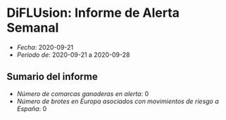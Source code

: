 # DiFLUsion: Informe de Alerta Semanal 

 - *Fecha*: 2020-09-21
 - *Periodo de*: 2020-09-21 a 2020-09-28

## Sumario del informe 
 - *Número de comarcas ganaderas en alerta*: 0
 - *Número de brotes en Europa asociados con movimientos de riesgo a España*: 0